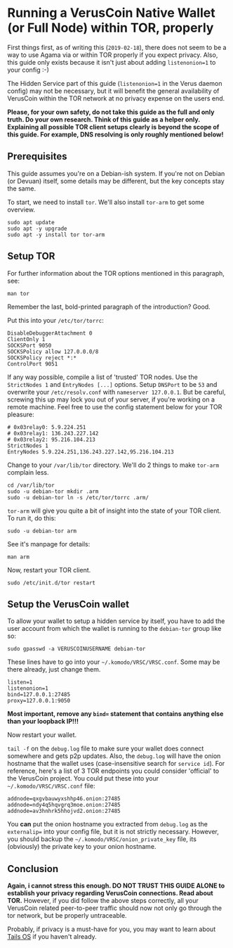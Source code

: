 # Running a VerusCoin Native Wallet (or Full Node) within TOR, properly

First things first, as of writing this (`2019-02-18`), there does not seem to be a way to use Agama via or within TOR properly if you expect privacy. 
Also, this guide only exists because it isn't just about adding `listenonion=1` to your config :-)

The Hidden Service part of this guide (`listenonion=1` in the Verus daemon config) may not be necessary, but it will benefit the general availability of VerusCoin within the TOR network at no privacy expense on the users end.

**Please, for your own safety, do not take this guide as the full and only truth. Do your own research. Think of this guide as a helper only. Explaining all possible TOR client setups clearly is beyond the scope of this guide. For example, DNS resolving is only roughly mentioned below!**

## Prerequisites

This guide assumes you're on a Debian-ish system. If you're not on Debian (or Devuan) itself, some details may be different, but the key concepts stay the same.

To start, we need to install `tor`. We'll also install `tor-arm` to get some overview.

```
sudo apt update
sudo apt -y upgrade
sudo apt -y install tor tor-arm
```

## Setup TOR

For further information about the TOR options mentioned in this paragraph, see:

```
man tor
```

Remember the last, bold-printed paragraph of the introduction? Good. 

Put this into your `/etc/tor/torrc`: 

```
DisableDebuggerAttachment 0
ClientOnly 1
SOCKSPort 9050
SOCKSPolicy allow 127.0.0.0/8
SOCKSPolicy reject *:*
ControlPort 9051
```

If any way possible, compile a list of 'trusted' TOR nodes. Use the `StrictNodes 1` and `EntryNodes [...]` options. Setup `DNSPort` to be `53` and overwrite your `/etc/resolv.conf` with `nameserver 127.0.0.1`. But be careful, screwing this up may lock you out of your server, if you're working on a remote machine. Feel free to use the config statement below for your TOR pleasure:

```
# 0x03relay0: 5.9.224.251
# 0x03relay1: 136.243.227.142
# 0x03relay2: 95.216.104.213
StrictNodes 1
EntryNodes 5.9.224.251,136.243.227.142,95.216.104.213
```

Change to your `/var/lib/tor` directory. We'll do 2 things to make `tor-arm` complain less.

```
cd /var/lib/tor
sudo -u debian-tor mkdir .arm
sudo -u debian-tor ln -s /etc/tor/torrc .arm/
```

`tor-arm` will give you quite a bit of insight into the state of your TOR client. To run it, do this:

```
sudo -u debian-tor arm
```

See it's manpage for details: 

```
man arm
```

Now, restart your TOR client.

```
sudo /etc/init.d/tor restart
```

## Setup the VerusCoin wallet

To allow your wallet to setup a hidden service by itself, you have to add the user account from which the wallet is running to the `debian-tor` group like so: 

```
sudo gpasswd -a VERUSCOINUSERNAME debian-tor
```

These lines have to go into your `~/.komodo/VRSC/VRSC.conf`. Some may be there already, just change them. 

```
listen=1
listenonion=1
bind=127.0.0.1:27485
proxy=127.0.0.1:9050
```

**Most important, remove any `bind=` statement that contains anything else than your loopback IP!!!**

Now restart your wallet.

`tail -f` on the `debug.log` file to make sure your wallet does connect somewhere and gets p2p updates. Also, the `debug.log` will have the onion hostname that the wallet uses (case-insensitive search for `service id`). For reference, here's a list of 3 TOR endpoints you could consider 'official' to the VerusCoin project. You could put these into your `~/.komodo/VRSC/VRSC.conf` file:

```
addnode=qxgvbauwyxshhp46.onion:27485
addnode=ndy4q5hqvgrq3moe.onion:27485
addnode=av3hnhrk5hhojvd2.onion:27485
```

You **can** put the onion hostname you extracted from `debug.log` as the `externalip=` into your config file, but it is not strictly necessary. However, you should backup the `~/.komodo/VRSC/onion_private_key` file, its (obviously) the private key to your onion hostname.

## Conclusion

**Again, i cannot stress this enough. DO NOT TRUST THIS GUIDE ALONE to establish your privacy regarding VerusCoin connections. Read about TOR.** However, if you did follow the above steps correctly, all your VerusCoin related peer-to-peer traffic should now not only go through the tor network, but be properly untraceable.

Probably, if privacy is a must-have for you, you may want to learn about [Tails OS](https://tails.boum.org/) if you haven't already.
